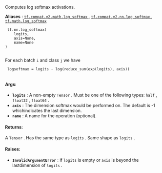 Computes log softmax activations.

**Aliases** : [ `tf.compat.v2.math.log_softmax` ](/api_docs/python/tf/nn/log_softmax), [ `tf.compat.v2.nn.log_softmax` ](/api_docs/python/tf/nn/log_softmax), [ `tf.math.log_softmax` ](/api_docs/python/tf/nn/log_softmax)

```
 tf.nn.log_softmax(
    logits,
    axis=None,
    name=None
)
 
```

For each batch  `i`  and class  `j`  we have

```
 logsoftmax = logits - log(reduce_sum(exp(logits), axis))
 
```

#### Args:
- **`logits`** : A non-empty  `Tensor` . Must be one of the following types:  `half` , `float32` ,  `float64` .
- **`axis`** : The dimension softmax would be performed on. The default is -1 whichindicates the last dimension.
- **`name`** : A name for the operation (optional).


#### Returns:
A  `Tensor` . Has the same type as  `logits` . Same shape as  `logits` .

#### Raises:
- **`InvalidArgumentError`** : if  `logits`  is empty or  `axis`  is beyond the lastdimension of  `logits` .
